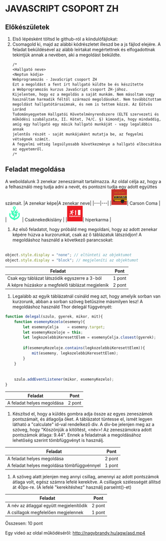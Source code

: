 # JAVASCRIPT CSOPORT ZH

## Előkészületek
1. Első lépésként töltsd le github-ról a kiindulófájlokat: 
2. Csomagold ki, majd az alábbi kódrészletet illeszd be a js fájlod elejére. A feladat beküldésével az alább leírtakat megértettnek és elfogadottnak tekintjük annak a nevében, aki a megoldást beküldte.
    ````
    /*
    <Hallgató neve>
    <Neptun kódja>
    Webprogramozás - JavaScript csoport ZH
    Ezt a megoldást a fent írt hallgató küldte be és készítette 
    a Webprogramozás kurzus JavaScript csoport ZH-jához.
    Kijelentem, hogy ez a megoldás a saját munkám. Nem másoltam vagy 
    használtam harmadik féltől származó megoldásokat. Nem továbbítottam 
    megoldást hallgatótársaimnak, és nem is tettem közzé. Az Eötvös Loránd 
    Tudományegyetem Hallgatói Követelményrendszere (ELTE szervezeti és 
    működési szabályzata, II. Kötet, 74/C. §) kimondja, hogy mindaddig, 
    amíg egy hallgató egy másik hallgató munkáját - vagy legalábbis annak 
    jelentős részét - saját munkájaként mutatja be, az fegyelmi vétségnek számít. 
    A fegyelmi vétség legsúlyosabb következménye a hallgató elbocsátása az egyetemről.
    /*
    ````
## Feladat megoldása
A weboldalunk 3 zenekar zeneszámait tartalmazza. Az oldal célja az, hogy a a felhasználó meg tudja adni a nevét, és pontozni tudja egy adott együttes számait.
|A zenekar képe|A zenekar neve|
|---|---|
|<img src="kepek/carson_coma.jpg" style="height: 50px; width:50;"/>| Carson Coma  |
|<img src="kepek/csnk.jpg" style="height: 50px; width:50;"/>| Csaknekedkislány |
|<img src="kepek/hiperkarma.png" style="height: 50px; width:50;"/>| hiperkarma  |


1. Az első feladatot, hogy próbáld meg megoldani, hogy az adott zenekar képére húzva a kurzorunkat, csak az ő táblázatuk látszódjon! A megoldáshoz használd a következő parancsokat:
```js

object.style.display = "none"; // eltünteti az objektumot
object.style.display = "block"; // megjeleníti az objektumot

```
|Feladat|Pont
|---|---|
|Csak egy táblázat látszódik egyszerre a 3-ból|1 pont|
|A képre húzáskor a megfelelő táblázat megjelenik|2 pont|

1. Legalább az egyik táblázatnál csináld meg azt, hogy amelyik sorban van kurzorunk, abban a sorban szöveg betűszíne másmilyen lesz! A megoldáshoz használd Thor delegál függvényét:
```js
function delegal(szulo, gyerek, mikor, mit){
    function esemenyKezelo(esemeny){
        let esemenyCelja    = esemeny.target;
        let esemenyKezeloje = this;
        let legkozelebbiKeresettElem = esemenyCelja.closest(gyerek);

        if(esemenyKezeloje.contains(legkozelebbiKeresettElem)){
            mit(esemeny, legkozelebbiKeresettElem);
        }
    }


    szulo.addEventListener(mikor, esemenyKezelo);
}
```
|Feladat|Pont
|---|---|
|A feladat helyes megoldása|2 pont|
1. Készítsd el, hogy a küldés gombra adja össze az egyes zeneszámok pontszámait, és átlagolja őket. A táblázatot tüntesse el, ismét legyen látható a "calculate" id-val rendelkező div. A div-be jelenjen meg az a szöveg, hogy "Köszönjük a kitöltést, <név>! Az zeneszámokra adott pontszámok átlaga: 9.44". Ennek a feladatnak a megoldásához lehetőség szerint tömbfüggvényt is használj.

|Feladat|Pont
|---|---|
|A feladat helyes megoldása|2 pont|
|A feladat helyes megoldása tömbfüggvénnyel|1 pont|
1. A szöveg alatt jelenjen meg annyi csillag, amennyi az adott pontszámok átlaga volt, egész számra lefelé kerekítve. A csillagok szélességét állítsd át 40px-re.  (A lefelé "kerekítéshez" használj parseInt()-et)

|Feladat|Pont
|---|---|
|A név az átlaggal együtt megjelenítődik|2 pont|
|A csillagok megfelelően megjelennek|1 pont|


Összesen: 10 pont

Egy videó az oldal működéséről: http://nagybrandy.hu/agw/asd.mp4
